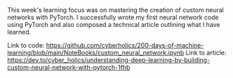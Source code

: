 This week's learning focus was on mastering the creation of custom neural networks with PyTorch. I successfully wrote my first neural network code using PyTorch and also composed a technical article outlining what I have learned.

Link to code: https://github.com/cyberholics/200-days-of-machine-learning/blob/main/NoteBooks/custom_neural_network.ipynb
Link to article: https://dev.to/cyber_holics/understanding-deep-learning-by-building-custom-neural-network-with-pytorch-1fhb
